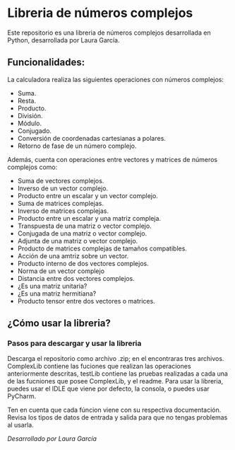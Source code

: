 # Libreria de números complejos
Este repositorio es una libreria de números complejos desarrollada en Python, desarrollada por Laura García.

## Funcionalidades:
La calculadora realiza las siguientes operaciones con números complejos:
+ Suma.
+ Resta.
+ Producto.
+ División. 
+ Módulo.
+ Conjugado.
+ Conversión de coordenadas cartesianas a polares.
+ Retorno de fase de un número complejo.


Además, cuenta con operaciones entre vectores y matrices de números complejos como:
+ Suma de vectores complejos.
+ Inverso de un vector complejo.
+ Producto entre un escalar y un vector complejo.
+ Suma de matrices complejas.
+ Inverso de matrices complejas.
+ Producto entre un escalar y una matriz compleja.
+ Transpuesta de una matriz o vector complejo.
+ Conjugada de una matriz o vector complejo.
+ Adjunta de una matriz o vector complejo.
+ Producto de matrices complejas de tamaños compatibles.
+ Acción de una amtriz sobre un vector.
+ Producto interno de dos vectores complejos.
+ Norma de un vector complejo
+ Distancia entre dos vectores complejos.
+ ¿Es una matriz unitaria?
+ ¿Es una matriz hermitiana?
+ Producto tensor entre dos vectores o matrices.

## ¿Cómo usar la libreria?

### Pasos para descargar y usar la libreria

Descarga el repositorio como archivo .zip; en el encontraras tres archivos. ComplexLib contiene las fuciones que realizan las operaciones anteriormente descritas, testLib contiene las pruebas realizadas a cada una de las fucniones que posee ComplexLib, y el readme. Para usar la libreria, puedes usar el IDLE que viene por defecto, la consola, o puedes usar PyCharm.

Ten en cuenta que cada fúncion viene con su respectiva documentación. Revisa los tipos de datos de entrada y salida para que no tengas problemas al usarla.

*Desarrollado por Laura García*




